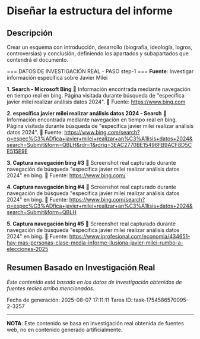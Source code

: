 # Diseñar la estructura del informe

## Descripción
Crear un esquema con introducción, desarrollo (biografía, ideología, logros, controversias) y conclusión, definiendo los apartados y subapartados que contendrá el documento.



=== DATOS DE INVESTIGACIÓN REAL - PASO step-1 ===
**Fuente**: Investigar información específica sobre Javier Milei


**1. Search - Microsoft Bing**
   📄 Información encontrada mediante navegación en tiempo real en bing. Página visitada durante búsqueda de "específica javier milei realizar análisis datos 2024".
   🔗 Fuente: https://www.bing.com


**2. específica javier milei realizar análisis datos 2024 - Search**
   📄 Información encontrada mediante navegación en tiempo real en bing. Página visitada durante búsqueda de "específica javier milei realizar análisis datos 2024".
   🔗 Fuente: https://www.bing.com/search?q=espec%C3%ADfica+javier+milei+realizar+an%C3%A1lisis+datos+2024&search=Submit&form=QBLH&rdr=1&rdrig=3EAC2770BE15496FB9ACF8D5CE515E9E


**3. Captura navegación bing #3**
   📄 Screenshot real capturado durante navegación de búsqueda "específica javier milei realizar análisis datos 2024" en bing.
   🔗 Fuente: https://www.bing.com/


**4. Captura navegación bing #4**
   📄 Screenshot real capturado durante navegación de búsqueda "específica javier milei realizar análisis datos 2024" en bing.
   🔗 Fuente: https://www.bing.com/search?q=espec%C3%ADfica+javier+milei+realizar+an%C3%A1lisis+datos+2024&search=Submit&form=QBLH


**5. Captura navegación bing #5**
   📄 Screenshot real capturado durante navegación de búsqueda "específica javier milei realizar análisis datos 2024" en bing.
   🔗 Fuente: https://www.iprofesional.com/economia/434651-hay-mas-personas-clase-media-informe-ilusiona-javier-milei-rumbo-a-elecciones-2025



## Resumen Basado en Investigación Real
*Este contenido está basado en los datos de investigación obtenidos de fuentes reales arriba mencionadas.*

Fecha de generación: 2025-08-07 17:11:11
Tarea ID: task-1754586570095-2-3257

---
**NOTA**: Este contenido se basa en investigación real obtenida de fuentes web, no en contenido generado artificialmente.
